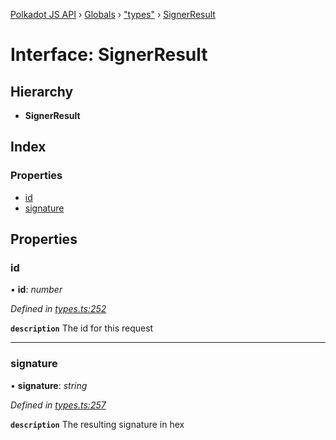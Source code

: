 [Polkadot JS API](../README.md) › [Globals](../globals.md) › ["types"](../modules/_types_.md) › [SignerResult](_types_.signerresult.md)

# Interface: SignerResult

## Hierarchy

* **SignerResult**

## Index

### Properties

* [id](_types_.signerresult.md#id)
* [signature](_types_.signerresult.md#signature)

## Properties

###  id

• **id**: *number*

*Defined in [types.ts:252](https://github.com/polkadot-js/api/blob/1c6a2582f3/packages/api/src/types.ts#L252)*

**`description`** The id for this request

___

###  signature

• **signature**: *string*

*Defined in [types.ts:257](https://github.com/polkadot-js/api/blob/1c6a2582f3/packages/api/src/types.ts#L257)*

**`description`** The resulting signature in hex

